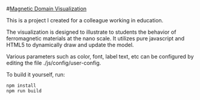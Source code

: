 #[Magnetic Domain Visualization](http://http://52.27.90.205/MagneticDomainVisualization.html)

This is a project I created for a colleague working in education.

The visualization is designed to illustrate to students the behavior of ferromagnetic
materials at the nano scale. It utilizes pure javascript and HTML5 to dynamically draw
and update the model.

Various parameters such as color, font, label text, etc can be configured by editing the
file ./js/config/user-config.

To build it yourself, run:

    npm install
    npm run build
